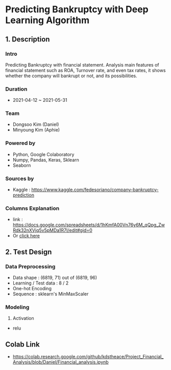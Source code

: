 # **Predicting Bankruptcy with Deep Learning Algorithm**
## 1. Description
### Intro
  Predicting Bankruptcy with financial statement.
  Analysis main features of financial statement such as ROA, Turnover rate,
  and even tax rates, it shows whether the company will bankrupt or not, and its
  possibilities.
### Duration
- 2021-04-12 ~ 2021-05-31
### Team
- Dongsoo Kim (Daniel)
- Minyoung Kim (Aphie)
### Powered by
- Python, Google Colaboratory
- Numpy, Pandas, Keras, Sklearn
- Seaborn
### Sources by
- Kaggle : https://www.kaggle.com/fedesoriano/company-bankruptcy-prediction
### Columns Explanation
- link : https://docs.google.com/spreadsheets/d/1hKmfA00Vn76y6M_qQpg_ZwRdk32nXVjq5v5pMDa1R7I/edit#gid=0
- Or <a href = './Column Explanation.xlsx'>click here</a>

## 2. Test Design
### Data Preprocessing
- Data shape : (6819, 71) out of (6819, 96)
- Learning / Test data : 8 / 2
- One-hot Encoding
- Sequence : sklearn's MinMaxScaler
### Modeling
1. Activation
- relu

## Colab Link
- https://colab.research.google.com/github/kdstheace/Project_Financial_Analysis/blob/Daniel/Financial_analysis.ipynb
